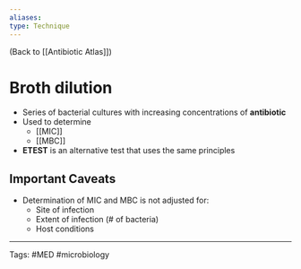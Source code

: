 ```yaml
---
aliases: 
type: Technique
---
```


(Back to [[Antibiotic Atlas]])

# Broth dilution

- Series of bacterial cultures with increasing concentrations of **antibiotic**
- Used to determine
	- [[MIC]]
	- [[MBC]]
- **ETEST** is an alternative test that uses the same principles

## Important Caveats
- Determination of MIC and MBC is not adjusted for:
	- Site of infection
	- Extent of infection (# of bacteria)
	- Host conditions

---
Tags: #MED #microbiology 